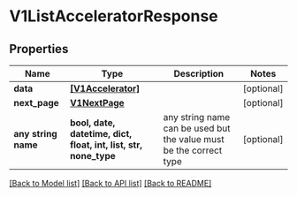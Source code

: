 # V1ListAcceleratorResponse


## Properties
Name | Type | Description | Notes
------------ | ------------- | ------------- | -------------
**data** | [**[V1Accelerator]**](V1Accelerator.md) |  | [optional] 
**next_page** | [**V1NextPage**](V1NextPage.md) |  | [optional] 
**any string name** | **bool, date, datetime, dict, float, int, list, str, none_type** | any string name can be used but the value must be the correct type | [optional]

[[Back to Model list]](../README.md#documentation-for-models) [[Back to API list]](../README.md#documentation-for-api-endpoints) [[Back to README]](../README.md)


